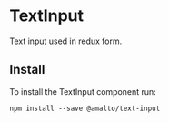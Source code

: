 # TextInput

Text input used in redux form.

## Install

To install the TextInput component run:

```terminal
npm install --save @amalto/text-input
```
